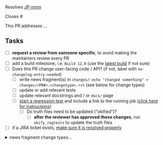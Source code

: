 <!-- If this PR closes a JIRA ticket, make sure the title starts with the JIRA issue number,
for example JP-1234: <Fix a bug> -->
Resolves [JP-nnnn](https://jira.stsci.edu/browse/JP-nnnn)

<!-- If this PR closes a GitHub issue, reference it here by its number -->
Closes #

<!-- describe the changes comprising this PR here -->
This PR addresses ...

<!-- if you can't perform these tasks due to permissions, please ask a maintainer to do them -->
## Tasks
- [ ] **request a review from someone specific**, to avoid making the maintainers review every PR
- [ ] add a build milestone, i.e. `Build 12.0` (use the [latest build](https://github.com/spacetelescope/jwst/milestones) if not sure)
- [ ] Does this PR change user-facing code / API? (if not, label with `no-changelog-entry-needed`)
  - [ ] write news fragment(s) in `changes/`: `echo "changed something" > changes/<PR#>.<changetype>.rst` (see below for change types) 
  - [ ] update or add relevant tests
  - [ ] update relevant docstrings and / or `docs/` page
  - [ ] [start a regression test](https://github.com/spacetelescope/RegressionTests/actions/workflows/jwst.yml) and include a link to the running job ([click here for instructions](https://github.com/spacetelescope/RegressionTests/blob/main/docs/running_regression_tests.md))
    - [ ] Do truth files need to be updated ("okified")?
      - [ ] **after the reviewer has approved these changes**, run `okify_regtests` to update the truth files
- [ ] if a JIRA ticket exists, [make sure it is resolved properly](https://github.com/spacetelescope/jwst/wiki/How-to-resolve-JIRA-issues)

<details><summary>news fragment change types...</summary>

- ``changes/<PR#>.general.rst``: infrastructure or miscellaneous change
- ``changes/<PR#>.docs.rst``
- ``changes/<PR#>.stpipe.rst``
- ``changes/<PR#>.datamodels.rst``
- ``changes/<PR#>.scripts.rst``
- ``changes/<PR#>.set_telescope_pointing.rst``
- ``changes/<PR#>.pipeline.rst``

## stage 1
- ``changes/<PR#>.group_scale.rst``
- ``changes/<PR#>.dq_init.rst``
- ``changes/<PR#>.emicorr.rst``
- ``changes/<PR#>.saturation.rst``
- ``changes/<PR#>.ipc.rst``
- ``changes/<PR#>.firstframe.rst``
- ``changes/<PR#>.lastframe.rst``
- ``changes/<PR#>.reset.rst``
- ``changes/<PR#>.superbias.rst``
- ``changes/<PR#>.refpix.rst``
- ``changes/<PR#>.linearity.rst``
- ``changes/<PR#>.rscd.rst``
- ``changes/<PR#>.persistence.rst``
- ``changes/<PR#>.dark_current.rst``
- ``changes/<PR#>.charge_migration.rst``
- ``changes/<PR#>.jump.rst``
- ``changes/<PR#>.clean_flicker_noise.rst``
- ``changes/<PR#>.ramp_fitting.rst``
- ``changes/<PR#>.gain_scale.rst``

## stage 2
- ``changes/<PR#>.assign_wcs.rst``
- ``changes/<PR#>.badpix_selfcal.rst``
- ``changes/<PR#>.msaflagopen.rst``
- ``changes/<PR#>.nsclean.rst``
- ``changes/<PR#>.imprint.rst``
- ``changes/<PR#>.background.rst``
- ``changes/<PR#>.extract_2d.rst``
- ``changes/<PR#>.master_background.rst``
- ``changes/<PR#>.wavecorr.rst``
- ``changes/<PR#>.srctype.rst``
- ``changes/<PR#>.straylight.rst``
- ``changes/<PR#>.wfss_contam.rst``
- ``changes/<PR#>.flatfield.rst``
- ``changes/<PR#>.fringe.rst``
- ``changes/<PR#>.pathloss.rst``
- ``changes/<PR#>.barshadow.rst``
- ``changes/<PR#>.photom.rst``
- ``changes/<PR#>.pixel_replace.rst``
- ``changes/<PR#>.resample_spec.rst``
- ``changes/<PR#>.residual_fringe.rst``
- ``changes/<PR#>.cube_build.rst``
- ``changes/<PR#>.extract_1d.rst``
- ``changes/<PR#>.resample.rst``

## stage 3
- ``changes/<PR#>.assign_mtwcs.rst``
- ``changes/<PR#>.mrs_imatch.rst``
- ``changes/<PR#>.tweakreg.rst``
- ``changes/<PR#>.skymatch.rst``
- ``changes/<PR#>.exp_to_source.rst``
- ``changes/<PR#>.outlier_detection.rst``
- ``changes/<PR#>.tso_photometry.rst``
- ``changes/<PR#>.stack_refs.rst``
- ``changes/<PR#>.align_refs.rst``
- ``changes/<PR#>.klip.rst``
- ``changes/<PR#>.spectral_leak.rst``
- ``changes/<PR#>.source_catalog.rst``
- ``changes/<PR#>.combine_1d.rst``
- ``changes/<PR#>.ami.rst``

## other
- ``changes/<PR#>.wfs_combine.rst``
- ``changes/<PR#>.white_light.rst``
- ``changes/<PR#>.cube_skymatch.rst``
- ``changes/<PR#>.engdb_tools.rst``
- ``changes/<PR#>.guider_cds.rst``
</details>
